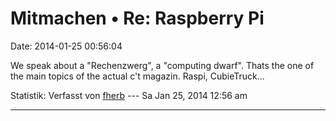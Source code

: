 Mitmachen • Re: Raspberry Pi
============================

Date: 2014-01-25 00:56:04

We speak about a \"Rechenzwerg\", a \"computing dwarf\". Thats the one
of the main topics of the actual c\'t magazin. Raspi, CubieTruck\...

Statistik: Verfasst von
[fherb](http://forum.yacy-websuche.de/memberlist.php?mode=viewprofile&u=9031)
--- Sa Jan 25, 2014 12:56 am

------------------------------------------------------------------------
